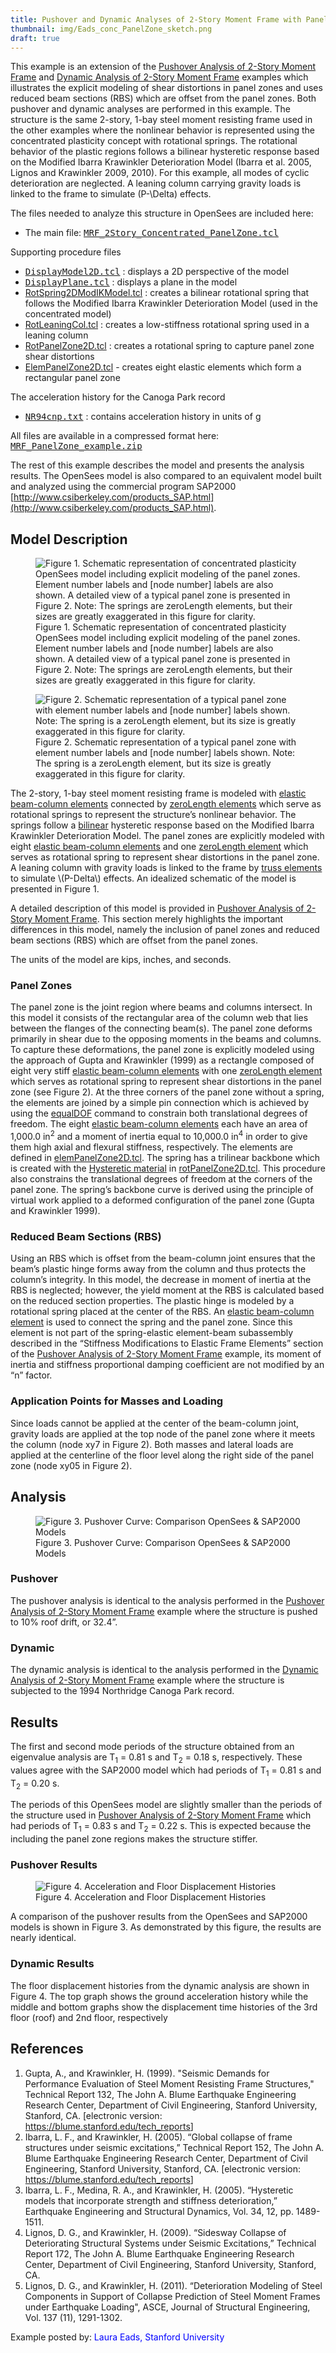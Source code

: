 ```yaml
---
title: Pushover and Dynamic Analyses of 2-Story Moment Frame with Panel Zones and RBS
thumbnail: img/Eads_conc_PanelZone_sketch.png
draft: true
---
```



This example is an extension of the <a
href="Pushover_Analysis_of_2-Story_Moment_Frame"
title="wikilink">Pushover Analysis of 2-Story Moment Frame</a> and <a
href="Dynamic_Analysis_of_2-Story_Moment_Frame" title="wikilink">
Dynamic Analysis of 2-Story Moment Frame</a> examples which illustrates
the explicit modeling of shear distortions in panel zones and uses
reduced beam sections (RBS) which are offset from the panel zones. Both
pushover and dynamic analyses are performed in this example. The
structure is the same 2-story, 1-bay steel moment resisting frame used
in the other examples where the nonlinear behavior is represented using
the concentrated plasticity concept with rotational springs. The
rotational behavior of the plastic regions follows a bilinear hysteretic
response based on the Modified Ibarra Krawinkler Deterioration Model
(Ibarra et al. 2005, Lignos and Krawinkler 2009, 2010). For this
example, all modes of cyclic deterioration are neglected. A leaning
column carrying gravity loads is linked to the frame to simulate \(P-\Delta\)
effects.

The files needed to analyze this structure in OpenSees are included here:
<ul>
<li>The main file: <a href="MRF_2Story_Concentrated_PanelZone.tcl"
title="wikilink"><tt>MRF_2Story_Concentrated_PanelZone.tcl</tt></a></li>
</ul>
<p>Supporting procedure files</p>
<ul>
<li><a href="DisplayModel2D.tcl"><tt>DisplayModel2D.tcl</tt></a>
    : displays a 2D perspective of the model</li>
<li><a href="DisplayPlane.tcl"><tt>DisplayPlane.tcl</tt></a> 
    : displays a plane in the model</li>
<li><a href="RotSpring2DModIKModel.tcl">RotSpring2DModIKModel.tcl</a> 
    : creates a bilinear rotational spring that follows the Modified Ibarra Krawinkler
      Deterioration Model (used in the concentrated model)</li>
<li><a href="RotLeaningCol.tcl">RotLeaningCol.tcl</a> 
    : creates a low-stiffness rotational spring used in a leaning column</li>
<li><a href="RotPanelZone2D.tcl">RotPanelZone2D.tcl</a>
    : creates a rotational spring to capture panel zone shear
distortions</li>
<li><a href="ElemPanelZone2D.tcl"
title="wikilink">ElemPanelZone2D.tcl</a> - creates eight elastic elements
which form a rectangular panel zone</li>
</ul>

The acceleration history for the Canoga Park record
<ul>
<li><a href="NR94cnp.txt" title="wikilink"><tt>NR94cnp.txt</tt></a> 
   : contains acceleration history in units of g</li>
</ul>

All files are available in a compressed format here: 
<a href="MRF_PanelZone_example.zip"><tt>MRF_PanelZone_example.zip</tt></a>

The rest of this example describes the model and presents the
analysis results. The OpenSees model is also compared to an equivalent
model built and analyzed using the commercial program SAP2000
[http://www.csiberkeley.com/products_SAP.html](http://www.csiberkeley.com/products_SAP.html).

<h2 id="model_description">Model Description</h2>

<figure>
<img src="Eads_conc_PanelZone_sketch.png"
title="Figure 1. Schematic representation of concentrated plasticity OpenSees model including explicit modeling of the panel zones. Element number labels and [node number] labels are also shown. A detailed view of a typical panel zone is presented in Figure 2. Note: The springs are zeroLength elements, but their sizes are greatly exaggerated in this figure for clarity."
alt="Figure 1. Schematic representation of concentrated plasticity OpenSees model including explicit modeling of the panel zones. Element number labels and [node number] labels are also shown. A detailed view of a typical panel zone is presented in Figure 2. Note: The springs are zeroLength elements, but their sizes are greatly exaggerated in this figure for clarity." />
<figcaption aria-hidden="true">Figure 1. Schematic representation of
concentrated plasticity OpenSees model including explicit modeling of
the panel zones. Element number labels and [node number] labels are also
shown. A detailed view of a typical panel zone is presented in Figure 2.
Note: The springs are zeroLength elements, but their sizes are greatly
exaggerated in this figure for clarity.</figcaption>
</figure>

<figure>
<img src="Eads_PanelZone_NumberingConventions.png"
title="Figure 2. Schematic representation of a typical panel zone with element number labels and [node number] labels shown. Note: The spring is a zeroLength element, but its size is greatly exaggerated in this figure for clarity."
alt="Figure 2. Schematic representation of a typical panel zone with element number labels and [node number] labels shown. Note: The spring is a zeroLength element, but its size is greatly exaggerated in this figure for clarity." />
<figcaption aria-hidden="true">Figure 2. Schematic representation of a
typical panel zone with element number labels and [node number] labels
shown. Note: The spring is a zeroLength element, but its size is greatly
exaggerated in this figure for clarity.</figcaption>
</figure>
<p>The 2-story, 1-bay steel moment resisting frame is modeled with <a
href="elastic_Beam_Column_Element" title="wikilink">elastic beam-column
elements</a> connected by <a href="zeroLength_Element"
title="wikilink">zeroLength elements</a> which serve as rotational
springs to represent the structure’s nonlinear behavior. The springs
follow a <a href="Bilin_Material" title="wikilink">bilinear</a>
hysteretic response based on the Modified Ibarra Krawinkler
Deterioration Model. The panel zones are explicitly modeled with eight
<a href="elastic_Beam_Column_Element" title="wikilink">elastic
beam-column elements</a> and one <a href="zeroLength_Element"
title="wikilink">zeroLength element</a> which serves as rotational
spring to represent shear distortions in the panel zone. A leaning
column with gravity loads is linked to the frame by <a
href="Truss_Element" title="wikilink">truss elements</a> to simulate
\(P-Delta\) effects. An idealized schematic of the model is presented in
Figure 1.</p>
<p>A detailed description of this model is provided in <a
href="Pushover_Analysis_of_2-Story_Moment_Frame"
title="wikilink">Pushover Analysis of 2-Story Moment Frame</a>. This
section merely highlights the important differences in this model,
namely the inclusion of panel zones and reduced beam sections (RBS)
which are offset from the panel zones.</p>
<p>The units of the model are kips, inches, and seconds.</p>

<h3 id="panel_zones">Panel Zones</h3>
<p>The panel zone is the joint region where beams and columns intersect.
In this model it consists of the rectangular area of the column web that
lies between the flanges of the connecting beam(s). The panel zone
deforms primarily in shear due to the opposing moments in the beams and
columns. To capture these deformations, the panel zone is explicitly
modeled using the approach of Gupta and Krawinkler (1999) as a rectangle
composed of eight very stiff <a href="elastic_Beam_Column_Element"
title="wikilink">elastic beam-column elements</a> with one <a
href="zeroLength_Element" title="wikilink">zeroLength element</a> which
serves as rotational spring to represent shear distortions in the panel
zone (see Figure 2). At the three corners of the panel zone without a
spring, the elements are joined by a simple pin connection which is
achieved by using the <a href="EqualDOF_command"
title="wikilink">equalDOF</a> command to constrain both translational
degrees of freedom. The eight <a href="elastic_Beam_Column_Element"
title="wikilink">elastic beam-column elements</a> each have an area of
1,000.0 in<sup>2</sup> and a moment of inertia equal to
10,000.0 in<sup>4</sup> in order to give them high axial and
flexural stiffness, respectively. The elements are defined in <a
href="elemPanelZone2D.tcl" title="wikilink">elemPanelZone2D.tcl</a>. The
spring has a trilinear backbone which is created with the <a
href="Hysteretic_Material" title="wikilink">Hysteretic material</a> in
<a href="rotPanelZone2D.tcl" title="wikilink">rotPanelZone2D.tcl</a>.
This procedure also constrains the translational degrees of freedom at
the corners of the panel zone. The spring’s backbone curve is derived
using the principle of virtual work applied to a deformed configuration
of the panel zone (Gupta and Krawinkler 1999).</p>
<h3 id="reduced_beam_sections_rbs">Reduced Beam Sections (RBS)</h3>
<p>Using an RBS which is offset from the beam-column joint ensures that
the beam’s plastic hinge forms away from the column and thus protects
the column’s integrity. In this model, the decrease in moment of inertia
at the RBS is neglected; however, the yield moment at the RBS is
calculated based on the reduced section properties. The plastic hinge is
modeled by a rotational spring placed at the center of the RBS. An <a
href="elastic_Beam_Column_Element" title="wikilink">elastic beam-column
element</a> is used to connect the spring and the panel zone. Since this
element is not part of the spring-elastic element-beam subassembly
described in the “Stiffness Modifications to Elastic Frame Elements”
section of the <a href="Pushover_Analysis_of_2-Story_Moment_Frame"
title="wikilink">Pushover Analysis of 2-Story Moment Frame</a> example,
its moment of inertia and stiffness proportional damping coefficient are
not modified by an “n” factor.</p>
<h3 id="application_points_for_masses_and_loading">Application Points
for Masses and Loading</h3>
<p>Since loads cannot be applied at the center of the beam-column joint,
gravity loads are applied at the top node of the panel zone where it
meets the column (node xy7 in Figure 2). Both masses and lateral loads
are applied at the centerline of the floor level along the right side of
the panel zone (node xy05 in Figure 2).</p>
<h2 id="analysis">Analysis</h2>
<figure>
<img src="Eads_Pushover_PZ_SAP.png"
title="Figure 3. Pushover Curve: Comparison OpenSees &amp; SAP2000 Models"
alt="Figure 3. Pushover Curve: Comparison OpenSees &amp; SAP2000 Models" />
<figcaption aria-hidden="true">Figure 3. Pushover Curve: Comparison
OpenSees &amp; SAP2000 Models</figcaption>
</figure>
<h3 id="pushover">Pushover</h3>
<p>The pushover analysis is identical to the analysis performed in the
<a href="Pushover_Analysis_of_2-Story_Moment_Frame"
title="wikilink">Pushover Analysis of 2-Story Moment Frame</a> example
where the structure is pushed to 10% roof drift, or 32.4”.</p>
<h3 id="dynamic">Dynamic</h3>
<p>The dynamic analysis is identical to the analysis performed in the <a
href="Dynamic_Analysis_of_2-Story_Moment_Frame" title="wikilink">
Dynamic Analysis of 2-Story Moment Frame</a> example where the structure
is subjected to the 1994 Northridge Canoga Park record.</p>
<h2 id="results">Results</h2>
<p>The first and second mode periods of the structure obtained from an
eigenvalue analysis are T<sub>1</sub> = 0.81 s and
T<sub>2</sub> = 0.18 s, respectively. These values agree
with the SAP2000 model which had periods of T<sub>1</sub> =
0.81 s and T<sub>2</sub> = 0.20 s.</p>
<p>The periods of this OpenSees model are slightly smaller than the
periods of the structure used in <a
href="Pushover_Analysis_of_2-Story_Moment_Frame"
title="wikilink">Pushover Analysis of 2-Story Moment Frame</a> which had
periods of T<sub>1</sub> = 0.83 s and
T<sub>2</sub> = 0.22 s. This is expected because the
including the panel zone regions makes the structure stiffer.</p>
<h3 id="pushover_results">Pushover Results</h3>
<figure>
<img src="Eads_PZ_thist.png"
title="Figure 4. Acceleration and Floor Displacement Histories"
alt="Figure 4. Acceleration and Floor Displacement Histories" />
<figcaption aria-hidden="true">Figure 4. Acceleration and Floor
Displacement Histories</figcaption>
</figure>
<p>A comparison of the pushover results from the OpenSees and SAP2000
models is shown in Figure 3. As demonstrated by this figure, the results
are nearly identical.</p>
<h3 id="dynamic_results">Dynamic Results</h3>
<p>The floor displacement histories from the dynamic analysis are shown
in Figure 4. The top graph shows the ground acceleration history while
the middle and bottom graphs show the displacement time histories of the
3rd floor (roof) and 2nd floor, respectively</p>
<h2 id="references">References</h2>
<ol>
<li>Gupta, A., and Krawinkler, H. (1999). "Seismic Demands for
Performance Evaluation of Steel Moment Resisting Frame Structures,"
Technical Report 132, The John A. Blume Earthquake Engineering Research
Center, Department of Civil Engineering, Stanford University, Stanford,
CA. [electronic version: <a
href="https://blume.stanford.edu/tech_reports">https://blume.stanford.edu/tech_reports</a>]</li>
<li>Ibarra, L. F., and Krawinkler, H. (2005). “Global collapse of frame
structures under seismic excitations,” Technical Report 152, The John A.
Blume Earthquake Engineering Research Center, Department of Civil
Engineering, Stanford University, Stanford, CA. [electronic version: <a
href="https://blume.stanford.edu/tech_reports">https://blume.stanford.edu/tech_reports</a>]</li>
<li>Ibarra, L. F., Medina, R. A., and Krawinkler, H. (2005). “Hysteretic
models that incorporate strength and stiffness deterioration,”
Earthquake Engineering and Structural Dynamics, Vol. 34, 12, pp.
1489-1511.</li>
<li>Lignos, D. G., and Krawinkler, H. (2009). “Sidesway Collapse of
Deteriorating Structural Systems under Seismic Excitations,” Technical
Report 172, The John A. Blume Earthquake Engineering Research Center,
Department of Civil Engineering, Stanford University, Stanford, CA.</li>
<li>Lignos, D. G., and Krawinkler, H. (2011). “Deterioration Modeling of
Steel Components in Support of Collapse Prediction of Steel Moment
Frames under Earthquake Loading", ASCE, Journal of Structural
Engineering, Vol. 137 (11), 1291-1302.</li>
</ol>

<p>Example posted by: <span style="color:blue"> Laura Eads,
Stanford University</span></p>

